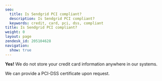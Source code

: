 ```yaml
---
seo:
  title: Is Sendgrid PCI compliant?
  description: Is Sendgrid PCI compliant?
  keywords: credit, card, pci, dss, compliant
title: Is Sendgrid PCI compliant?
weight: 0
layout: page
zendesk_id: 205104628
navigation:
  show: true
---
```


 **Yes!** We do not store your credit card information anywhere in our systems.&nbsp;

We can provide a&nbsp;PCI-DSS certificate upon request.

&nbsp;

&nbsp;
